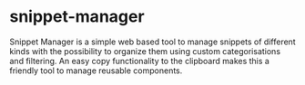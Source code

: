 # snippet-manager
Snippet Manager is a simple web based tool to manage snippets of different kinds with the possibility to organize them using custom categorisations and filtering. An easy copy functionality to the clipboard makes this a friendly tool to manage reusable components.
